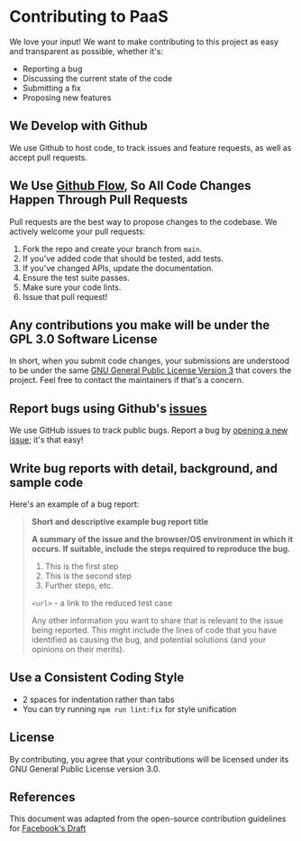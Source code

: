 # Contributing to PaaS

We love your input! We want to make contributing to this project as easy and transparent as possible, whether it's:

- Reporting a bug
- Discussing the current state of the code
- Submitting a fix
- Proposing new features

## We Develop with Github
We use Github to host code, to track issues and feature requests, as well as accept pull requests.

## We Use [Github Flow](https://guides.github.com/introduction/flow/index.html), So All Code Changes Happen Through Pull Requests
Pull requests are the best way to propose changes to the codebase. We actively welcome your pull requests:

1. Fork the repo and create your branch from `main`.
2. If you've added code that should be tested, add tests.
3. If you've changed APIs, update the documentation.
4. Ensure the test suite passes.
5. Make sure your code lints.
6. Issue that pull request!

## Any contributions you make will be under the GPL 3.0 Software License
In short, when you submit code changes, your submissions are understood to be under the same [GNU General Public License Version 3](./LICENSE) that covers the project. Feel free to contact the maintainers if that's a concern.

## Report bugs using Github's [issues](https://github.com/Makepad-fr/paas/issues)
We use GitHub issues to track public bugs. Report a bug by [opening a new issue](https://github.com/Makepad-fr/paas/issues/new); it's that easy!

## Write bug reports with detail, background, and sample code
Here's an example of a bug report:

> **Short and descriptive example bug report title**
> 
> **A summary of the issue and the browser/OS environment in which it occurs. If suitable, include the steps required to reproduce the bug.**
> 
> 1. This is the first step
> 2. This is the second step
> 3. Further steps, etc.
> 
> `<url>` - a link to the reduced test case
> 
> Any other information you want to share that is relevant to the issue being reported. This might include the lines of code that you have identified as causing the bug, and potential solutions (and your opinions on their merits).

## Use a Consistent Coding Style
* 2 spaces for indentation rather than tabs
* You can try running `npm run lint:fix` for style unification

## License
By contributing, you agree that your contributions will be licensed under its GNU General Public License version 3.0.

## References
This document was adapted from the open-source contribution guidelines for [Facebook's Draft](https://github.com/facebook/draft-js)
